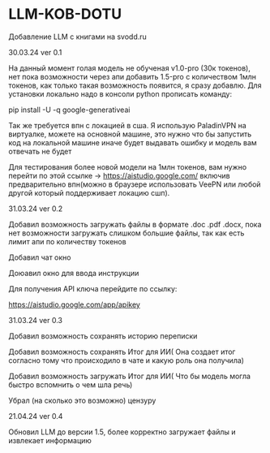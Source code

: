 # LLM-KOB-DOTU
Добавление LLM с книгами на svodd.ru


30.03.24  ver 0.1

На данный момент голая модель не обученая v1.0-pro (30к токенов), нет пока возможности через апи добавить 1.5-pro с количеством 1млн токенов, как только такая возможность появится, я сразу добавлю.
Для установки локально надо в консоли python прописать команду:

pip install -U -q google-generativeai

Так же требуется впн с локацией в сша.  Я использую PaladinVPN на виртуалке, можете на основной машине, это нужно что бы запустить код на локальной машине иначе будет выдавать ошибку и модель вам отвечать не будет

Для тестирования более новой модели на 1млн токенов, вам нужно перейти по этой ссылке -> https://aistudio.google.com/ включив предварительно впн(можно в браузере использовать VeePN или любой другой который поддерживает локацию сшп).


31.03.24  ver 0.2

Добавил возможность загружать файлы в формате .doc .pdf .docx, пока нет возможности загружать слишком большие файлы, так как есть лимит апи по количеству токенов

Добавил чат окно

Доюавил окно для ввода инструкции

Для получения API ключа перейдите по ссылку:

https://aistudio.google.com/app/apikey


31.03.24   ver 0.3

Добавил возможность сохранять историю переписки

Добавил возможность сохранять Итог для ИИ( Она создает итог согласно тому что происходило в чате и какую роль она получила)


Добавил возможность загружать Итог для ИИ( Что бы модель могла быстро вспомнить о чем шла речь)

Убрал (на сколько это возможно) цензуру


21.04.24 ver 0.4

Обновил LLM до версии 1.5, более корректно загружает файлы и извлекает информацию
